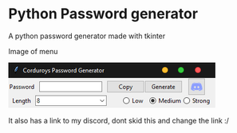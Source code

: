 # Python Password generator
A python password generator made with tkinter

Image of menu


![alt text](image.png)

It also has a link to my discord, dont skid this and change the link :/
